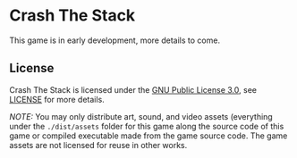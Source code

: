 # Crash The Stack

This game is in early development, more details to come.

## License

Crash The Stack is licensed under the [GNU Public License
3.0](https://www.gnu.org/licenses/gpl-3.0.html), see [LICENSE](LICENSE) for more
details.

*NOTE:* You may only distribute art, sound, and video assets (everything under
the `./dist/assets` folder for this game along the source code of this game or
compiled executable made from the game source code.  The game assets are not
licensed for reuse in other works.
